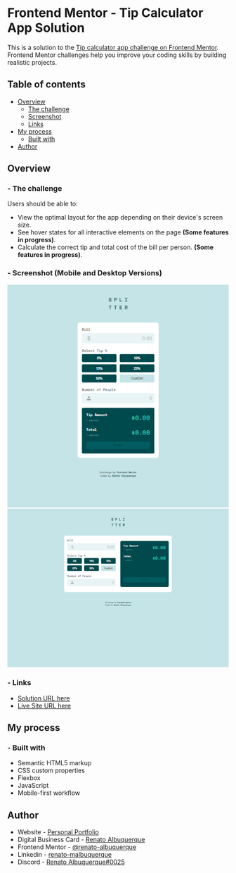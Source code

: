 # Frontend Mentor - Tip Calculator App Solution

This is a solution to the [Tip calculator app challenge on Frontend Mentor](https://www.frontendmentor.io/challenges/tip-calculator-app-ugJNGbJUX). Frontend Mentor challenges help you improve your coding skills by building realistic projects.

## Table of contents

- [Overview](#overview)
  - [The challenge](#the-challenge)
  - [Screenshot](#screenshot)
  - [Links](#links)
- [My process](#my-process)
  - [Built with](#built-with)
- [Author](#author)

## Overview

### - The challenge

Users should be able to:

- View the optimal layout for the app depending on their device's screen size.
- See hover states for all interactive elements on the page **(Some features in progress)**.
- Calculate the correct tip and total cost of the bill per person. **(Some features in progress)**.

### - Screenshot (Mobile and Desktop Versions)

![screenshot](files/screencapture-mobileVersion.png)
![screenshot](files/screencapture-desktopVersion.png)

### - Links

- [Solution URL here](https://github.com/renato-albuquerque/tip-calculator-app)
- [Live Site URL here](https://renato-albuquerque.github.io/tip-calculator-app/)

## My process

### - Built with

- Semantic HTML5 markup
- CSS custom properties
- Flexbox
- JavaScript
- Mobile-first workflow

## Author

- Website - [Personal Portfolio](https://portfolio-renatoalbuquerque.vercel.app/)
- Digital Business Card - [Renato Albuquerque](https://portfolio-renatoalbuquerque.vercel.app/)
- Frontend Mentor - [@renato-albuquerque](https://www.frontendmentor.io/profile/renato-albuquerque)
- Linkedin - [renato-malbuquerque](https://www.linkedin.com/in/renato-malbuquerque/)
- Discord - [Renato Albuquerque#0025](https://discordapp.com/users/992621595547938837)
